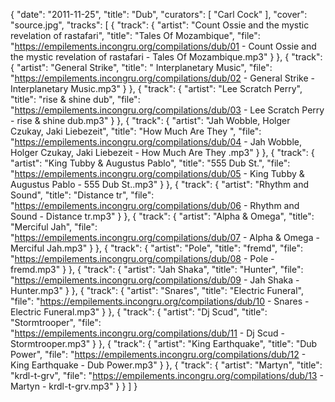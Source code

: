 {
  "date": "2011-11-25",
  "title": "Dub",
  "curators": [
    "Carl Cock"
  ],
  "cover": "source.jpg",
  "tracks": [
    {
      "track": {
        "artist": "Count Ossie and the mystic revelation of rastafari",
        "title": "Tales Of Mozambique",
        "file": "https://empilements.incongru.org/compilations/dub/01 - Count Ossie and the mystic revelation of rastafari - Tales Of Mozambique.mp3"
      }
    },
    {
      "track": {
        "artist": "General Strike",
        "title": " Interplanetary Music",
        "file": "https://empilements.incongru.org/compilations/dub/02 - General Strike -  Interplanetary Music.mp3"
      }
    },
    {
      "track": {
        "artist": "Lee Scratch Perry",
        "title": "rise & shine dub",
        "file": "https://empilements.incongru.org/compilations/dub/03 - Lee Scratch Perry - rise & shine dub.mp3"
      }
    },
    {
      "track": {
        "artist": "Jah Wobble, Holger  Czukay, Jaki Liebezeit",
        "title": "How Much Are They ",
        "file": "https://empilements.incongru.org/compilations/dub/04 - Jah Wobble, Holger  Czukay, Jaki Liebezeit - How Much Are They .mp3"
      }
    },
    {
      "track": {
        "artist": "King Tubby & Augustus Pablo",
        "title": "555 Dub St.",
        "file": "https://empilements.incongru.org/compilations/dub/05 - King Tubby & Augustus Pablo - 555 Dub St..mp3"
      }
    },
    {
      "track": {
        "artist": "Rhythm and Sound",
        "title": "Distance tr",
        "file": "https://empilements.incongru.org/compilations/dub/06 - Rhythm and Sound - Distance tr.mp3"
      }
    },
    {
      "track": {
        "artist": "Alpha & Omega",
        "title": "Merciful Jah",
        "file": "https://empilements.incongru.org/compilations/dub/07 - Alpha & Omega - Merciful Jah.mp3"
      }
    },
    {
      "track": {
        "artist": "Pole",
        "title": "fremd",
        "file": "https://empilements.incongru.org/compilations/dub/08 - Pole - fremd.mp3"
      }
    },
    {
      "track": {
        "artist": "Jah Shaka",
        "title": "Hunter",
        "file": "https://empilements.incongru.org/compilations/dub/09 - Jah Shaka - Hunter.mp3"
      }
    },
    {
      "track": {
        "artist": "Snares",
        "title": "Electric Funeral",
        "file": "https://empilements.incongru.org/compilations/dub/10 - Snares - Electric Funeral.mp3"
      }
    },
    {
      "track": {
        "artist": "Dj Scud",
        "title": "Stormtrooper",
        "file": "https://empilements.incongru.org/compilations/dub/11 - Dj Scud - Stormtrooper.mp3"
      }
    },
    {
      "track": {
        "artist": "King Earthquake",
        "title": "Dub Power",
        "file": "https://empilements.incongru.org/compilations/dub/12 - King Earthquake - Dub Power.mp3"
      }
    },
    {
      "track": {
        "artist": "Martyn",
        "title": "krdl-t-grv",
        "file": "https://empilements.incongru.org/compilations/dub/13 - Martyn - krdl-t-grv.mp3"
      }
    }
  ]
}
